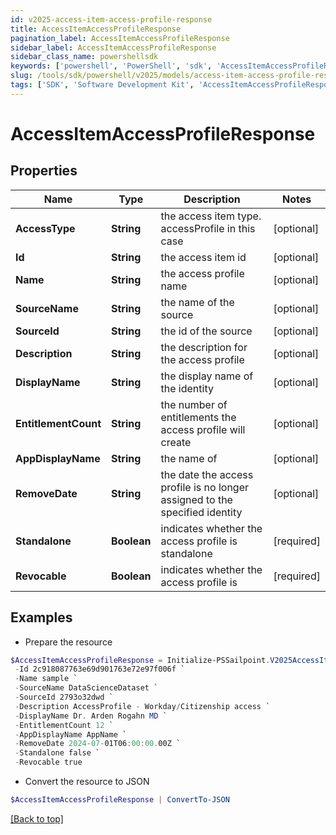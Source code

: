 ```yaml
---
id: v2025-access-item-access-profile-response
title: AccessItemAccessProfileResponse
pagination_label: AccessItemAccessProfileResponse
sidebar_label: AccessItemAccessProfileResponse
sidebar_class_name: powershellsdk
keywords: ['powershell', 'PowerShell', 'sdk', 'AccessItemAccessProfileResponse', 'V2025AccessItemAccessProfileResponse'] 
slug: /tools/sdk/powershell/v2025/models/access-item-access-profile-response
tags: ['SDK', 'Software Development Kit', 'AccessItemAccessProfileResponse', 'V2025AccessItemAccessProfileResponse']
---
```



# AccessItemAccessProfileResponse

## Properties

Name | Type | Description | Notes
------------ | ------------- | ------------- | -------------
**AccessType** | **String** | the access item type. accessProfile in this case | [optional] 
**Id** | **String** | the access item id | [optional] 
**Name** | **String** | the access profile name | [optional] 
**SourceName** | **String** | the name of the source | [optional] 
**SourceId** | **String** | the id of the source | [optional] 
**Description** | **String** | the description for the access profile | [optional] 
**DisplayName** | **String** | the display name of the identity | [optional] 
**EntitlementCount** | **String** | the number of entitlements the access profile will create | [optional] 
**AppDisplayName** | **String** | the name of | [optional] 
**RemoveDate** | **String** | the date the access profile is no longer assigned to the specified identity | [optional] 
**Standalone** | **Boolean** | indicates whether the access profile is standalone | [required]
**Revocable** | **Boolean** | indicates whether the access profile is | [required]

## Examples

- Prepare the resource
```powershell
$AccessItemAccessProfileResponse = Initialize-PSSailpoint.V2025AccessItemAccessProfileResponse  -AccessType accessProfile `
 -Id 2c918087763e69d901763e72e97f006f `
 -Name sample `
 -SourceName DataScienceDataset `
 -SourceId 2793o32dwd `
 -Description AccessProfile - Workday/Citizenship access `
 -DisplayName Dr. Arden Rogahn MD `
 -EntitlementCount 12 `
 -AppDisplayName AppName `
 -RemoveDate 2024-07-01T06:00:00.00Z `
 -Standalone false `
 -Revocable true
```

- Convert the resource to JSON
```powershell
$AccessItemAccessProfileResponse | ConvertTo-JSON
```


[[Back to top]](#) 

